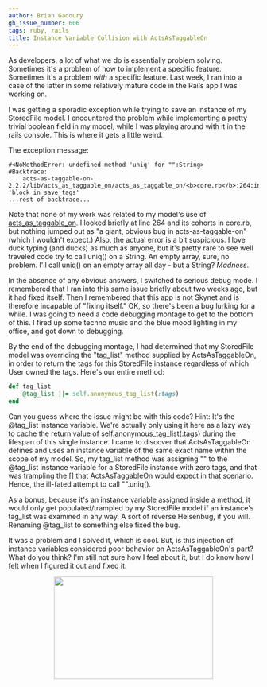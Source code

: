 ```yaml
---
author: Brian Gadoury
gh_issue_number: 606
tags: ruby, rails
title: Instance Variable Collision with ActsAsTaggableOn
---
```




As developers, a lot of what we do is essentially problem solving. Sometimes it's a problem of how to implement a specific feature. Sometimes it's a problem *with* a specific feature. Last week, I ran into a case of the latter in some relatively mature code in the Rails app I was working on.

I was getting a sporadic exception while trying to save an instance of my StoredFile model. I encountered the problem while implementing a pretty trivial boolean field in my model, while I was playing around with it in the rails console. This is where it gets a little weird.

The exception message:

```nohighlight
#<NoMethodError: undefined method 'uniq' for "":String>
#Backtrace:
... acts-as-taggable-on-2.2.2/lib/acts_as_taggable_on/acts_as_taggable_on/<b>core.rb</b>:264:in 'block in save_tags'
...rest of backtrace...
```

Note that none of my work was related to my model's use of [acts_as_taggable_on](http://rubygems.org/gems/acts-as-taggable-on). I looked briefly at line 264 and its cohorts in core.rb, but nothing jumped out as "a giant, obvious bug in acts-as-taggable-on" (which I wouldn't expect.) Also, the actual error is a bit suspicious. I love duck typing (and ducks) as much as anyone, but it's pretty rare to see well traveled code try to call uniq() on a String. An empty array, sure, no problem. I'll call uniq() on an empty array all day - but a String? *Madness*.

In the absence of any obvious answers, I switched to serious debug mode. I remembered that I ran into this same issue briefly about two weeks ago, but it had fixed itself. Then I remembered that this app is not Skynet and is therefore incapable of "fixing itself." OK, so there's been a bug lurking for a while. I was going to need a code debugging montage to get to the bottom of this. I fired up some techno music and the blue mood lighting in my office, and got down to debugging.

By the end of the debugging montage, I had determined that my StoredFile model was overriding the "tag_list" method supplied by ActsAsTaggableOn, in order to return the tags for this StoredFile instance regardless of which User owned the tags. Here's our entire method:

```ruby
def tag_list
    @tag_list ||= self.anonymous_tag_list(:tags)
end
```

Can you guess where the issue might be with this code? Hint: It's the @tag_list instance variable. We're actually only using it here as a lazy way to cache the return value of self.anonymous_tag_list(:tags) during the lifespan of this single instance. I came to discover that ActsAsTaggableOn defines and uses an instance variable of the same exact name within the scope of my model. So, my tag_list method was assigning "" to the @tag_list instance variable for a StoredFile instance with zero tags, and that was trampling the [] that ActsAsTaggableOn would expect in that scenario. Hence, the ill-fated attempt to call "".uniq(). 

As a bonus, because it's an instance variable assigned inside a method, it would only get populated/trampled by my StoredFile model if an instance's tag_list was examined in any way. A sort of reverse Heisenbug, if you will. Renaming @tag_list to something else fixed the bug.

It was a problem and I solved it, which is cool. But, is this injection of instance variables considered poor behavior on ActsAsTaggableOn's part? What do you think? I'm still not sure how I feel about it, but I do know how I felt when I figured it out and fixed it:

<div class="separator" style="clear: both; text-align: center; padding-bottom: 15px;"><img border="0" height="206" src="/blog/2012/05/03/instance-variable-collision-with/image-0.gif" width="320"/></div>


